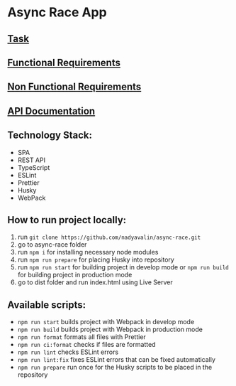 # Async Race App

## [Task](https://github.com/rolling-scopes-school/tasks/tree/master/stage2/tasks/async-race)

## [Functional Requirements](https://github.com/rolling-scopes-school/tasks/blob/master/stage2/tasks/async-race/functional-requirements.md)

## [Non Functional Requirements](https://github.com/rolling-scopes-school/tasks/blob/master/stage2/tasks/async-race/non-functional-requirements.md)

## [API Documentation](https://github.com/mikhama/async-race-api)

## Technology Stack:

- SPA
- REST API
- TypeScript
- ESLint
- Prettier
- Husky
- WebPack

## How to run project locally:

1. run `git clone https://github.com/nadyavalin/async-race.git`
2. go to async-race folder
3. run `npm i` for installing necessary node modules
4. run `npm run prepare` for placing Husky into repository
5. run `npm run start` for building project in develop mode or `npm run build` for building project in production mode
6. go to dist folder and run index.html using Live Server

## Available scripts:

- `npm run start` builds project with Webpack in develop mode
- `npm run build` builds project with Webpack in production mode
- `npm run format` formats all files with Prettier
- `npm run ci:format` checks if files are formatted
- `npm run lint` checks ESLint errors
- `npm run lint:fix` fixes ESLint errors that can be fixed automatically
- `npm run prepare` run once for the Husky scripts to be placed in the repository
